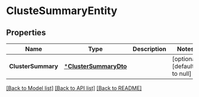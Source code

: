# ClusteSummaryEntity

## Properties
Name | Type | Description | Notes
------------ | ------------- | ------------- | -------------
**ClusterSummary** | [***ClusterSummaryDto**](ClusterSummaryDTO.md) |  | [optional] [default to null]

[[Back to Model list]](../README.md#documentation-for-models) [[Back to API list]](../README.md#documentation-for-api-endpoints) [[Back to README]](../README.md)


